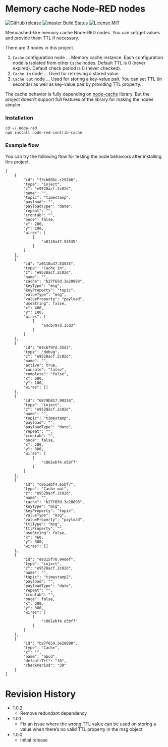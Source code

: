 Memory cache Node-RED nodes
===

[![GitHub release](https://img.shields.io/github/release/CANDY-LINE/node-red-contrib-cache.svg)](https://github.com/CANDY-LINE/node-red-contrib-cache/releases/latest)
[![master Build Status](https://travis-ci.org/CANDY-LINE/node-red-contrib-cache.svg?branch=master)](https://travis-ci.org/CANDY-LINE/node-red-contrib-cache/)
[![License MIT](https://img.shields.io/github/license/CANDY-LINE/node-red-contrib-cache.svg)](http://opensource.org/licenses/MIT)

Memcached-like memory cache Node-RED nodes. You can set/get values and provide them TTL if necessary.

There are 3 nodes in this project.

1. `Cache` configuration node ... Memory cache instance. Each configuration node is isolated from other `Cache` nodes. Default TTL is 0 (never expired). Default check period is 0 (never checked).
1. `Cache in` node ... Used for retrieving a stored value
1. `Cache out` node ... Used for storing a key-value pair. You can set TTL (in seconds) as well as key-value pair by providing TTL property.

The cache behavior is fully depending on [node-cache](https://www.npmjs.com/package/node-cache) library. But the project doesn't support full features of the library for making the nodes simpler.

### Installation

```
cd ~/.node-red
npm install node-red-contrib-cache
```

### Example flow

You can try the following flow for testing the node behaviors after installing this project.

```
[
    {
        "id": "f3cb898c.c292b8",
        "type": "inject",
        "z": "e9528acf.2c82d",
        "name": "",
        "topic": "timestamp",
        "payload": "",
        "payloadType": "date",
        "repeat": "",
        "crontab": "",
        "once": false,
        "x": 280,
        "y": 180,
        "wires": [
            [
                "a0110a47.53535"
            ]
        ]
    },
    {
        "id": "a0110a47.53535",
        "type": "Cache in",
        "z": "e9528acf.2c82d",
        "name": "",
        "cache": "b27f65d.3e20898",
        "keyType": "msg",
        "keyProperty": "topic",
        "valueType": "msg",
        "valueProperty": "payload",
        "useString": false,
        "x": 460,
        "y": 180,
        "wires": [
            [
                "64cb797d.35d3"
            ]
        ]
    },
    {
        "id": "64cb797d.35d3",
        "type": "debug",
        "z": "e9528acf.2c82d",
        "name": "",
        "active": true,
        "console": "false",
        "complete": "false",
        "x": 680,
        "y": 180,
        "wires": []
    },
    {
        "id": "6879b817.90256",
        "type": "inject",
        "z": "e9528acf.2c82d",
        "name": "",
        "topic": "timestamp",
        "payload": "",
        "payloadType": "date",
        "repeat": "",
        "crontab": "",
        "once": false,
        "x": 280,
        "y": 300,
        "wires": [
            [
                "c861ebf4.e5bf7"
            ]
        ]
    },
    {
        "id": "c861ebf4.e5bf7",
        "type": "Cache out",
        "z": "e9528acf.2c82d",
        "name": "",
        "cache": "b27f65d.3e20898",
        "keyType": "msg",
        "keyProperty": "topic",
        "valueType": "msg",
        "valueProperty": "payload",
        "ttlType": "msg",
        "ttlProperty": "",
        "useString": false,
        "x": 460,
        "y": 300,
        "wires": []
    },
    {
        "id": "e9315f78.94def",
        "type": "inject",
        "z": "e9528acf.2c82d",
        "name": "",
        "topic": "timestamp2",
        "payload": "",
        "payloadType": "date",
        "repeat": "",
        "crontab": "",
        "once": false,
        "x": 280,
        "y": 380,
        "wires": [
            [
                "c861ebf4.e5bf7"
            ]
        ]
    },
    {
        "id": "b27f65d.3e20898",
        "type": "Cache",
        "z": "",
        "name": "abcd",
        "defaultTtl": "10",
        "checkPeriod": "30"
    }
]
```

# Revision History
* 1.0.2
    - Remove redundant dependency
* 1.0.1
    - Fix an issue where the wrong TTL value can be used on storing a value when there’s no valid TTL property in the msg object
* 1.0.0
    - Initial release
